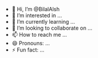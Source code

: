 - 👋 Hi, I’m @BilalAlsh
- 👀 I’m interested in ...
- 🌱 I’m currently learning ...
- 💞️ I’m looking to collaborate on ...
- 📫 How to reach me ...
- 😄 Pronouns: ...
- ⚡ Fun fact: ...

<!---
BilalAlsh/BilalAlsh is a ✨ special ✨ repository because its `README.md` (this file) appears on your GitHub profile.
You can click the Preview link to take a look at your changes.
--->
